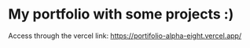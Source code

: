 # My portfolio with some projects :)

Access through the vercel link: https://portifolio-alpha-eight.vercel.app/

